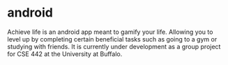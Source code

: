 # android
Achieve life is an android app meant to gamify your life. Allowing you to level up by completing certain beneficial tasks such as going to a gym or studying with friends. It is currently under development as a group project for CSE 442 at the University at Buffalo.
